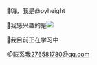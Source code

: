 👋嗨，我是@pyheight

👀我感兴趣的是<img src="https://img.shields.io/badge/Python-FFD43B?style=for-the-badge&logo=python&logoColor=blue" />

🌱我目前正在学习中


📫联系我276581780@qq.com
